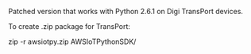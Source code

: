 
Patched version that works with Python 2.6.1 on Digi TransPort devices.

To create .zip package for TransPort:

zip -r awsiotpy.zip AWSIoTPythonSDK/


